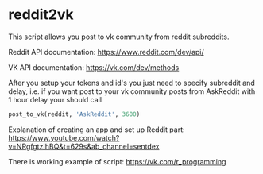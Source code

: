 # reddit2vk

This script allows you post to vk community from reddit subreddits.

Reddit API documentation: https://www.reddit.com/dev/api/

VK API documentation: https://vk.com/dev/methods

After you setup your tokens and id's you just need to specify subreddit and delay, i.e. if you want post to your vk community posts from AskReddit with 1 hour delay your should call

``` python
post_to_vk(reddit, 'AskReddit', 3600)
```

Explanation of creating an app and set up Reddit part: https://www.youtube.com/watch?v=NRgfgtzIhBQ&t=629s&ab_channel=sentdex

There is working example of script: https://vk.com/r_programming
